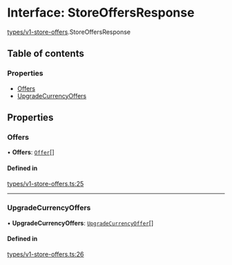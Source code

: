 # Interface: StoreOffersResponse

[types/v1-store-offers](../modules/types_v1_store_offers.md).StoreOffersResponse

## Table of contents

### Properties

- [Offers](types_v1_store_offers.StoreOffersResponse.md#offers)
- [UpgradeCurrencyOffers](types_v1_store_offers.StoreOffersResponse.md#upgradecurrencyoffers)

## Properties

### Offers

• **Offers**: [`Offer`](types_v1_store_offers.Offer.md)[]

#### Defined in

[types/v1-store-offers.ts:25](https://github.com/jameslinimk/unofficial-valorant-api/blob/d5a8de3/package/src/types/v1-store-offers.ts#L25)

___

### UpgradeCurrencyOffers

• **UpgradeCurrencyOffers**: [`UpgradeCurrencyOffer`](types_v1_store_offers.UpgradeCurrencyOffer.md)[]

#### Defined in

[types/v1-store-offers.ts:26](https://github.com/jameslinimk/unofficial-valorant-api/blob/d5a8de3/package/src/types/v1-store-offers.ts#L26)
